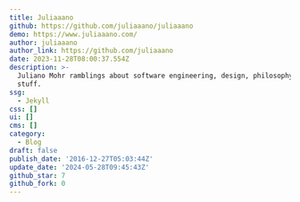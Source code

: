 ```yaml
---
title: Juliaaano
github: https://github.com/juliaaano/juliaaano
demo: https://www.juliaaano.com/
author: juliaaano
author_link: https://github.com/juliaaano
date: 2023-11-28T08:00:37.554Z
description: >-
  Juliano Mohr ramblings about software engineering, design, philosophy and
  stuff.
ssg:
  - Jekyll
css: []
ui: []
cms: []
category:
  - Blog
draft: false
publish_date: '2016-12-27T05:03:44Z'
update_date: '2024-05-28T09:45:43Z'
github_star: 7
github_fork: 0
---
```

